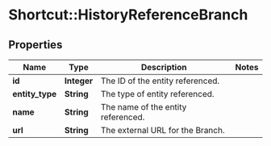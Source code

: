 # Shortcut::HistoryReferenceBranch

## Properties
Name | Type | Description | Notes
------------ | ------------- | ------------- | -------------
**id** | **Integer** | The ID of the entity referenced. | 
**entity_type** | **String** | The type of entity referenced. | 
**name** | **String** | The name of the entity referenced. | 
**url** | **String** | The external URL for the Branch. | 

